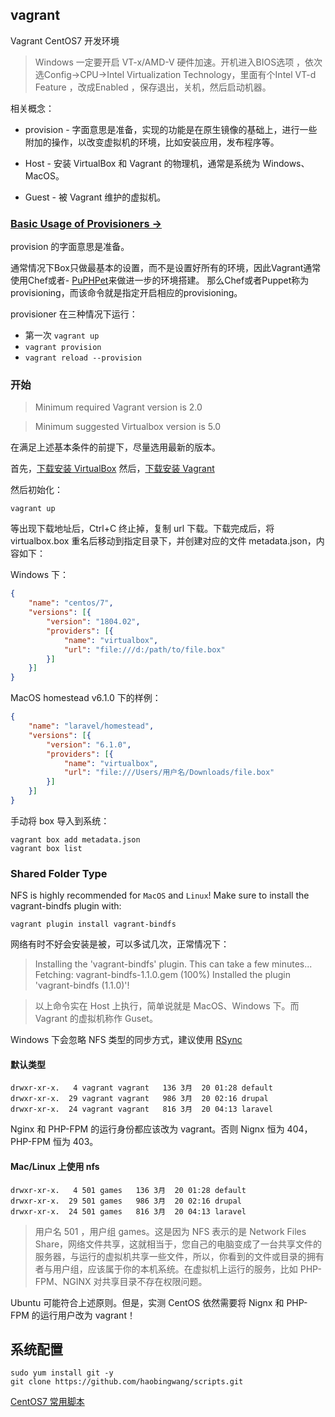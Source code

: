 ## vagrant

Vagrant CentOS7 开发环境

>Windows 一定要开启 VT-x/AMD-V 硬件加速。开机进入BIOS选项 ，依次选Config->CPU->Intel Virtualization Technology，里面有个Intel VT-d Feature ，改成Enabled ，保存退出，关机，然后启动机器。

相关概念：

- provision - 字面意思是准备，实现的功能是在原生镜像的基础上，进行一些附加的操作，以改变虚拟机的环境，比如安装应用，发布程序等。
    
- Host - 安装 VirtualBox 和 Vagrant 的物理机，通常是系统为 Windows、MacOS。
- Guest - 被 Vagrant 维护的虚拟机。

### [Basic Usage of Provisioners →](https://www.vagrantup.com/docs/provisioning/basic_usage.html)

provision 的字面意思是准备。

通常情况下Box只做最基本的设置，而不是设置好所有的环境，因此Vagrant通常使用Chef或者- [PuPHPet](https://puphpet.com/)来做进一步的环境搭建。
那么Chef或者Puppet称为provisioning，而该命令就是指定开启相应的provisioning。

provisioner 在三种情况下运行：

- 第一次 `vagrant up`
- `vagrant provision`
- `vagrant reload --provision`

### 开始

>Minimum required Vagrant version is 2.0

>Minimum suggested Virtualbox version is 5.0

在满足上述基本条件的前提下，尽量选用最新的版本。

首先，[下载安装 VirtualBox](https://www.virtualbox.org/)
然后，[下载安装 Vagrant](https://www.vagrantup.com/)

然后初始化：

```shell
vagrant up
```

等出现下载地址后，Ctrl+C 终止掉，复制 url 下载。下载完成后，将 virtualbox.box 重名后移动到指定目录下，并创建对应的文件 metadata.json，内容如下：

Windows 下：

```json
{
    "name": "centos/7",
    "versions": [{
        "version": "1804.02",
        "providers": [{
            "name": "virtualbox",
            "url": "file:///d:/path/to/file.box"
        }]
    }]
}
```

MacOS homestead v6.1.0 下的样例：

```json
{
    "name": "laravel/homestead",
    "versions": [{
        "version": "6.1.0",
        "providers": [{
            "name": "virtualbox",
            "url": "file:///Users/用户名/Downloads/file.box"
        }]
    }]
}
```

手动将 box 导入到系统：

```shell
vagrant box add metadata.json
vagrant box list
```

### Shared Folder Type

NFS is highly recommended for `MacOS` and `Linux`! Make sure to install the vagrant-bindfs plugin with:

```shell
vagrant plugin install vagrant-bindfs
```

网络有时不好会安装是被，可以多试几次，正常情况下：

>Installing the 'vagrant-bindfs' plugin. This can take a few minutes...
Fetching: vagrant-bindfs-1.1.0.gem (100%)
Installed the plugin 'vagrant-bindfs (1.1.0)'!

>以上命令实在 Host 上执行，简单说就是 MacOS、Windows 下。而 Vagrant 的虚拟机称作 Guset。

Windows 下会忽略 NFS 类型的同步方式，建议使用 [RSync](https://www.vagrantup.com/docs/synced-folders/rsync.html)

#### 默认类型

```
drwxr-xr-x.   4 vagrant vagrant   136 3月  20 01:28 default
drwxr-xr-x.  29 vagrant vagrant   986 3月  20 02:16 drupal
drwxr-xr-x.  24 vagrant vagrant   816 3月  20 04:13 laravel
```

Nginx 和 PHP-FPM 的运行身份都应该改为 vagrant。否则 Nignx 恒为 404，PHP-FPM 恒为 403。

#### Mac/Linux 上使用 nfs

```
drwxr-xr-x.   4 501 games   136 3月  20 01:28 default
drwxr-xr-x.  29 501 games   986 3月  20 02:16 drupal
drwxr-xr-x.  24 501 games   816 3月  20 04:13 laravel
```

>用户名 501 ，用户组 games。这是因为 NFS 表示的是 Network Files Share，网络文件共享，这就相当于，您自己的电脑变成了一台共享文件的服务器，与运行的虚拟机共享一些文件，所以，你看到的文件或目录的拥有者与用户组，应该属于你的本机系统。在虚拟机上运行的服务，比如 PHP-FPM、NGINX 对共享目录不存在权限问题。

Ubuntu 可能符合上述原则。但是，实测 CentOS 依然需要将 Nignx 和 PHP-FPM 的运行用户改为 vagrant！

## 系统配置

```shell
sudo yum install git -y
git clone https://github.com/haobingwang/scripts.git
```

[CentOS7 常用脚本](https://github.com/haobingwang/scripts/tree/master/centos)
